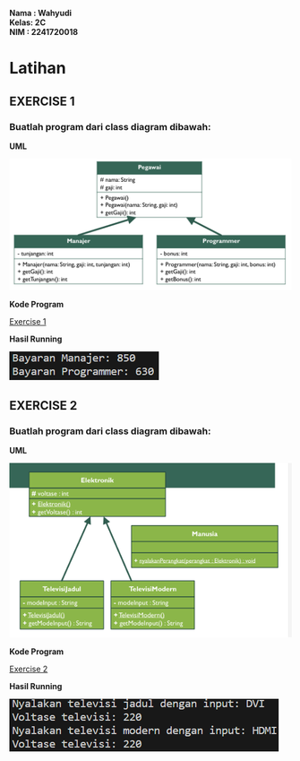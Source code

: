 **Nama : Wahyudi** <br>
**Kelas: 2C** <br>
**NIM  : 2241720018** <br>
# Latihan

## EXERCISE 1

### Buatlah program dari class diagram dibawah:

**UML**

![UML](img/exercise1.png)

**Kode Program** 

[Exercise 1](exercise1)

**Hasil Running** 

![UML](img/run1.png)

## EXERCISE 2

### Buatlah program dari class diagram dibawah:

**UML**

![UML](img/exercise2.png)

**Kode Program** 

[Exercise 2](exercise2)

**Hasil Running** 

![UML](img/run2.png)
